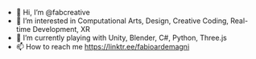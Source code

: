 - 👋 Hi, I’m @fabcreative
- 👀 I’m interested in Computational Arts, Design, Creative Coding, Real-time Development, XR
- 🌱 I’m currently playing with Unity, Blender, C#, Python, Three.js
- 📫 How to reach me https://linktr.ee/fabioardemagni

<!---
fabcreative/fabcreative is a ✨ special ✨ repository because its `README.md` (this file) appears on your GitHub profile.
You can click the Preview link to take a look at your changes.
--->

